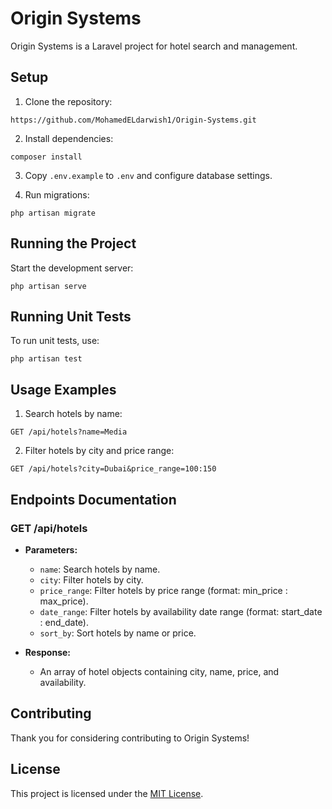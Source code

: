 # Origin Systems

Origin Systems is a Laravel project for hotel search and management.

## Setup

1. Clone the repository:

`https://github.com/MohamedELdarwish1/Origin-Systems.git`

2. Install dependencies:

`composer install`

3. Copy `.env.example` to `.env` and configure database settings.

4. Run migrations:

`php artisan migrate`


## Running the Project

Start the development server:

`php artisan serve`


## Running Unit Tests

To run unit tests, use:

`php artisan test`


## Usage Examples

1. Search hotels by name:

`GET /api/hotels?name=Media`


2. Filter hotels by city and price range:

`GET /api/hotels?city=Dubai&price_range=100:150`


## Endpoints Documentation

### GET /api/hotels
- **Parameters:**
  - `name`: Search hotels by name.
  - `city`: Filter hotels by city.
  - `price_range`: Filter hotels by price range (format: min_price : max_price).
  - `date_range`: Filter hotels by availability date range (format: start_date : end_date).
  - `sort_by`: Sort hotels by name or price.

- **Response:**
  - An array of hotel objects containing city, name, price, and availability.


## Contributing

Thank you for considering contributing to Origin Systems!

## License

This project is licensed under the [MIT License](LICENSE).


